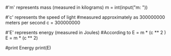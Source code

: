 #'m' represents mass (measured in kilograms)
m = int(input("m: "))

#'c' represents the speed of light
#measured approximately as 300000000 meters per second
c = 300000000

#'E' represents energy (measured in Joules)
#According to E = m * (c ** 2 )
E = m * (c ** 2)

#print Energy
print(E)
